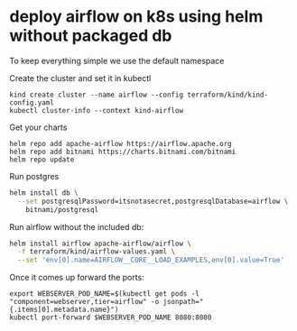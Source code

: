 # deploy airflow on k8s using helm without packaged db

To keep everything simple we use the default namespace

Create the cluster and set it in kubectl

```
kind create cluster --name airflow --config terraform/kind/kind-config.yaml
kubectl cluster-info --context kind-airflow
```

Get your charts

```
helm repo add apache-airflow https://airflow.apache.org
helm repo add bitnami https://charts.bitnami.com/bitnami
helm repo update
```

Run postgres

```bash
helm install db \
  --set postgresqlPassword=itsnotasecret,postgresqlDatabase=airflow \
    bitnami/postgresql
```

Run airflow without the included db:

```bash
helm install airflow apache-airflow/airflow \
  -f terraform/kind/airflow-values.yaml \
  --set 'env[0].name=AIRFLOW__CORE__LOAD_EXAMPLES,env[0].value=True'
```

Once it comes up forward the ports:

```
export WEBSERVER_POD_NAME=$(kubectl get pods -l "component=webserver,tier=airflow" -o jsonpath="{.items[0].metadata.name}")
kubectl port-forward $WEBSERVER_POD_NAME 8080:8080
```


